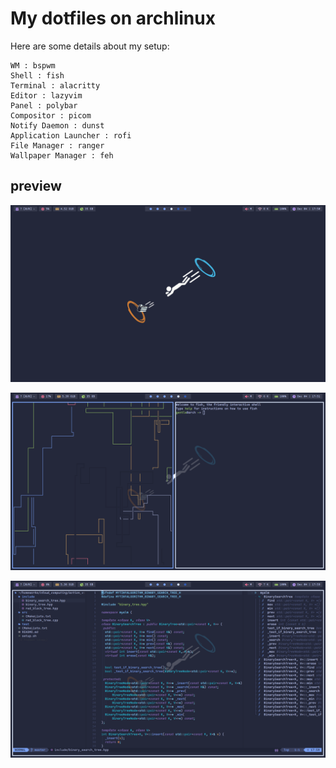 # My dotfiles on archlinux

Here are some details about my setup:

    WM : bspwm
    Shell : fish 
    Terminal : alacritty 
    Editor : lazyvim
    Panel : polybar
    Compositor : picom
    Notify Daemon : dunst
    Application Launcher : rofi
    File Manager : ranger
    Wallpaper Manager : feh

## preview

![](./imgs/image-20231204175053.png)

![](./imgs/image-20231204175142.png)

![](./imgs/image-20231204180020.png)
